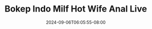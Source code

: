 --- 
title: "Bokep Indo Milf Hot Wife Anal Live"
description: "streaming bokep Bokep Indo Milf Hot Wife Anal Live doodstream full  "
date: 2024-09-06T06:05:55-08:00
file_code: "mwt9bbscdaij"
draft: false
cover: "p4jyz5dlet84jkyv.jpg"
tags: ["Bokep", "Indo", "Milf", "Hot", "Wife", "Anal", "Live", "bokep-indo", "bokep-viral", "bokep-ig"]
length: 1332
fld_id: "1483139"
foldername: "Anal indo"
categories: ["Anal indo"]
views: 0
---